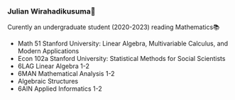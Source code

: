 ### Julian Wirahadikusuma💭
Curently an undergraduate student (2020-2023) reading Mathematics📚

- Math 51 Stanford University: Linear Algebra, Multivariable Calculus, and Modern Applications
- Econ 102a Stanford University: Statistical Methods for Social Scientists
- 6LAG Linear Algebra 1-2
- 6MAN Mathematical Analysis 1-2
- Algebraic Structures
- 6AIN Applied Informatics 1-2
